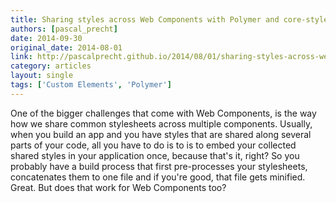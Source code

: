 ```yaml
---
title: Sharing styles across Web Components with Polymer and core-style
authors: [pascal_precht]
date: 2014-09-30
original_date: 2014-08-01
link: http://pascalprecht.github.io/2014/08/01/sharing-styles-across-web-components-with-polymer-and-core-style/
category: articles
layout: single
tags: ['Custom Elements', 'Polymer']
---
```


One of the bigger challenges that come with Web Components, is the way how we share common stylesheets across multiple components. Usually, when you build an app and you have styles that are shared along several parts of your code, all you have to do is to is to embed your collected shared styles in your application once, because that's it, right? So you probably have a build process that first pre-processes your stylesheets, concatenates them to one file and if you're good, that file gets minified. Great. But does that work for Web Components too?

<!-- Excerpt -->
